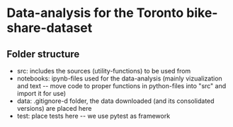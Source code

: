 # Data-analysis for the Toronto bike-share-dataset
## Folder structure
* src: includes the sources (utility-functions) to be used from
* notebooks: ipynb-files used for the data-analysis (mainly vizualization and text -- move code to proper functions in python-files into "src" and import it for use)
* data: .gitignore-d folder, the data downloaded (and its consolidated versions) are placed here
* test: place tests here -- we use pytest as framework